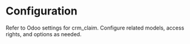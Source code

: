 # Configuration

Refer to Odoo settings for crm_claim. Configure related models, access rights, and options as needed.
